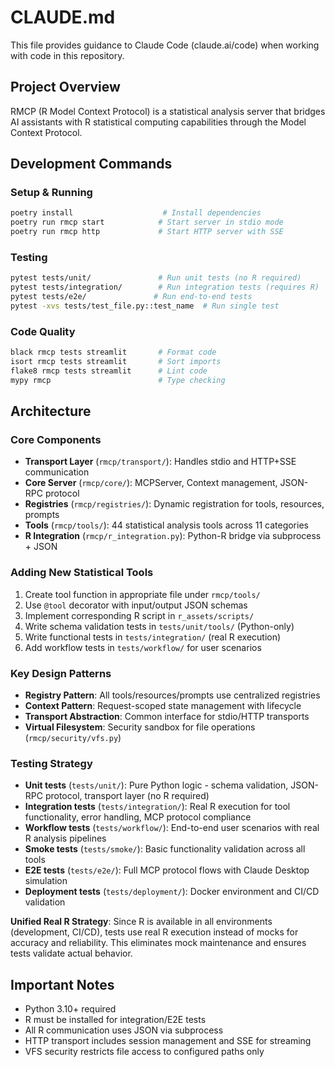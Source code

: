 # CLAUDE.md

This file provides guidance to Claude Code (claude.ai/code) when working with code in this repository.

## Project Overview
RMCP (R Model Context Protocol) is a statistical analysis server that bridges AI assistants with R statistical computing capabilities through the Model Context Protocol.

## Development Commands

### Setup & Running
```bash
poetry install                    # Install dependencies
poetry run rmcp start            # Start server in stdio mode
poetry run rmcp http             # Start HTTP server with SSE
```

### Testing
```bash
pytest tests/unit/               # Run unit tests (no R required)
pytest tests/integration/        # Run integration tests (requires R)
pytest tests/e2e/               # Run end-to-end tests
pytest -xvs tests/test_file.py::test_name  # Run single test
```

### Code Quality
```bash
black rmcp tests streamlit       # Format code
isort rmcp tests streamlit       # Sort imports
flake8 rmcp tests streamlit      # Lint code
mypy rmcp                        # Type checking
```

## Architecture

### Core Components
- **Transport Layer** (`rmcp/transport/`): Handles stdio and HTTP+SSE communication
- **Core Server** (`rmcp/core/`): MCPServer, Context management, JSON-RPC protocol
- **Registries** (`rmcp/registries/`): Dynamic registration for tools, resources, prompts
- **Tools** (`rmcp/tools/`): 44 statistical analysis tools across 11 categories
- **R Integration** (`rmcp/r_integration.py`): Python-R bridge via subprocess + JSON

### Adding New Statistical Tools
1. Create tool function in appropriate file under `rmcp/tools/`
2. Use `@tool` decorator with input/output JSON schemas
3. Implement corresponding R script in `r_assets/scripts/`
4. Write schema validation tests in `tests/unit/tools/` (Python-only)
5. Write functional tests in `tests/integration/` (real R execution)
6. Add workflow tests in `tests/workflow/` for user scenarios

### Key Design Patterns
- **Registry Pattern**: All tools/resources/prompts use centralized registries
- **Context Pattern**: Request-scoped state management with lifecycle
- **Transport Abstraction**: Common interface for stdio/HTTP transports
- **Virtual Filesystem**: Security sandbox for file operations (`rmcp/security/vfs.py`)

### Testing Strategy
- **Unit tests** (`tests/unit/`): Pure Python logic - schema validation, JSON-RPC protocol, transport layer (no R required)
- **Integration tests** (`tests/integration/`): Real R execution for tool functionality, error handling, MCP protocol compliance
- **Workflow tests** (`tests/workflow/`): End-to-end user scenarios with real R analysis pipelines
- **Smoke tests** (`tests/smoke/`): Basic functionality validation across all tools
- **E2E tests** (`tests/e2e/`): Full MCP protocol flows with Claude Desktop simulation
- **Deployment tests** (`tests/deployment/`): Docker environment and CI/CD validation

**Unified Real R Strategy**: Since R is available in all environments (development, CI/CD), tests use real R execution instead of mocks for accuracy and reliability. This eliminates mock maintenance and ensures tests validate actual behavior.

## Important Notes
- Python 3.10+ required
- R must be installed for integration/E2E tests
- All R communication uses JSON via subprocess
- HTTP transport includes session management and SSE for streaming
- VFS security restricts file access to configured paths only